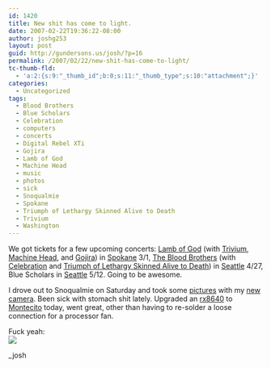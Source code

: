 ```yaml
---
id: 1420
title: New shit has come to light.
date: 2007-02-22T19:36:22-08:00
author: joshg253
layout: post
guid: http://gundersons.us/josh/?p=16
permalink: /2007/02/22/new-shit-has-come-to-light/
tc-thumb-fld:
  - 'a:2:{s:9:"_thumb_id";b:0;s:11:"_thumb_type";s:10:"attachment";}'
categories:
  - Uncategorized
tags:
  - Blood Brothers
  - Blue Scholars
  - Celebration
  - computers
  - concerts
  - Digital Rebel XTi
  - Gojira
  - Lamb of God
  - Machine Head
  - music
  - photos
  - sick
  - Snoqualmie
  - Spokane
  - Triumph of Lethargy Skinned Alive to Death
  - Trivium
  - Washington
---
```

We got tickets for a few upcoming concerts: <a href="http://www.lamb-of-god.com/">Lamb of God</a> (with <a href="http://www.trivium.org/">Trivium</a>, <a href="http://www.machinehead1.com/">Machine Head</a>, and <a href="http://www.gojira-music.com/">Gojira</a>) in <a href="http://www.bigeasyconcerts.com/index.cfm?Action=home&amp;VenueID=68">Spokane</a> 3/1, <a href="http://www.thebloodbrothers.com/">The Blood Brothers</a>  (with <a href="http://www.ilovecelebrationmusic.com/">Celebration</a> and <a href="http://www.triumphoflethargyskinnedalivetodeath.com/">Triumph of Lethargy Skinned Alive to Death</a>) in <a href="http://www.showboxonline.com/">Seattle</a> 4/27, Blue Scholars in <a href="http://www.showboxonline.com/">Seattle</a> 5/12. Going to be awesome.

I drove out to Snoqualmie on Saturday and took some <a href="http://joshg253.deviantart.com/gallery/">pictures</a> with my <a href="http://www.usa.canon.com/consumer/controller?act=ModelDetailAct&amp;fcategoryid=139&amp;modelid=14256">new camera</a>. Been sick with stomach shit lately. Upgraded an <a href="http://h20341.www2.hp.com/integrity/cache/342108-0-0-225-121.html">rx8640</a> to <a href="http://www.intel.com/business/itanium/index.htm">Montecito</a> today, went great, other than having to re-solder a loose connection for a processor fan.

Fuck yeah:<br />
<a href="http://www.speedtest.net"><img src="http://www.speedtest.net/result/89972769.png" /></a>

_josh